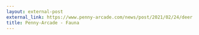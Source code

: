 ```yaml
---
layout: external-post
external_link: https://www.penny-arcade.com/news/post/2021/02/24/deer
title: Penny-Arcade - Fauna
---
```

